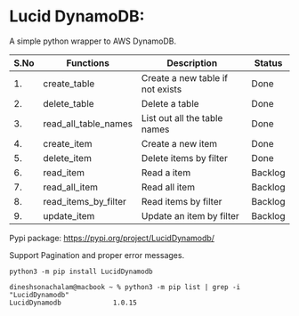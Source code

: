 # Lucid DynamoDB:

A simple python wrapper to AWS DynamoDB.


| S.No | Functions            | Description                      | Status  |
|------|----------------------|----------------------------------|---------|
| 1.   | create_table         | Create a new table if not exists | Done    |
| 2.   | delete_table         | Delete a table                   | Done    |
| 3.   | read_all_table_names | List out all the table names     | Done    |
| 4.   | create_item          | Create a new item                | Done    |
| 5.   | delete_item          | Delete items by filter           | Done    |
| 6.   | read_item            | Read a item                      | Backlog |
| 7.   | read_all_item        | Read all item                    | Backlog |
| 8.   | read_items_by_filter | Read items by filter             | Backlog |
| 9.   | update_item          | Update an item by filter         | Backlog |

Pypi package: https://pypi.org/project/LucidDynamodb/

Support Pagination and proper error messages.

```
python3 -m pip install LucidDynamodb

dineshsonachalam@macbook ~ % python3 -m pip list | grep -i "LucidDynamodb"
LucidDynamodb             1.0.15
```



